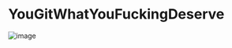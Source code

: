 # YouGitWhatYouFuckingDeserve
![image](https://github.com/user-attachments/assets/c53aed75-c536-4914-bd76-4bbbd877f20b)
